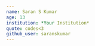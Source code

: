 ```yaml
---
name: Saran S Kumar
age: 13
institution: *Your Institution*
quote: codes<3
github_user: saranskumar
---
```

